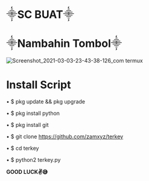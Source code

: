 # **⸎SC BUAT⸎** 
# **⸎Nambahin Tombol⸎**

![Screenshot_2021-03-03-23-43-38-126_com termux](https://user-images.githubusercontent.com/79139059/109840923-247e2300-7c7b-11eb-8213-b8e2435c9f34.png)

# **Install Script**

• $ pkg update && pkg upgrade

• $ pkg install python

• $ pkg install git

• $ git clone https://github.com/zamxyz/terkey

• $ cd terkey

• $ python2 terkey.py


**GOOD LUCK✌️😅**
